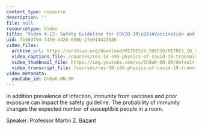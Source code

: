 ```yaml
---
content_type: resource
description: ''
file: null
resourcetype: Video
title: "Video 4-12: Safety Guideline for COVID-19\u2014Vaccination and Immunity"
uid: fb48df94-f459-4d26-650b-27e914423586
video_files:
  archive_url: https://archive.org/download/MITRES10.S95F20/MITRES_10_S95F20_0412_300k.mp4
  video_captions_file: /courses/res-10-s95-physics-of-covid-19-transmission-fall-2020/21c745f8ef56515e99eab895d9537a48_Oh8aK-0N-9M.vtt
  video_thumbnail_file: https://img.youtube.com/vi/Oh8aK-0N-9M/default.jpg
  video_transcript_file: /courses/res-10-s95-physics-of-covid-19-transmission-fall-2020/60a30d064664f4109185022135c7802a_Oh8aK-0N-9M.pdf
video_metadata:
  youtube_id: Oh8aK-0N-9M
---
```


In addition prevalence of infection, immunity from vaccines and prior exposure can impact the safety guideline. The probability of immunity changes the expected number of susceptible people in a room.

Speaker: Professor Martin Z. Bazant
